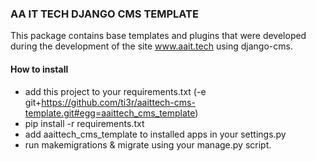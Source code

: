 ### AA IT TECH DJANGO CMS TEMPLATE ###

This package contains base templates and plugins that were developed during the development of the site www.aait.tech using django-cms.



#### How to install ####

* add this project to your requirements.txt (-e git+https://github.com/ti3r/aaittech-cms-template.git#egg=aaittech_cms_template)
* pip install -r requirements.txt
* add aaittech_cms_template to installed apps in your settings.py
* run makemigrations  & migrate using your manage.py script.

